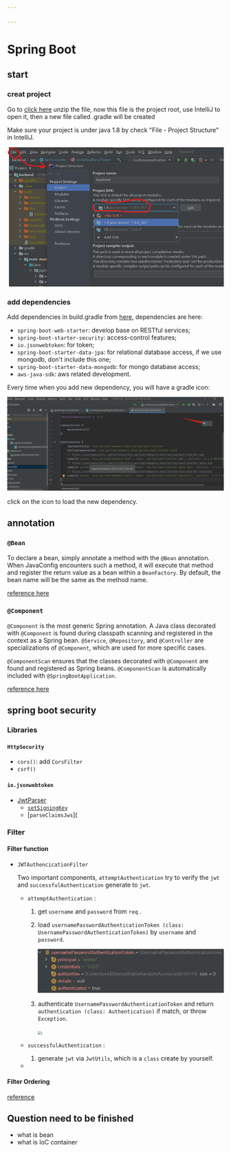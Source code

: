 ```yaml
---

---
```


# Spring Boot

## start

### creat project

Go to [click here](https://start.spring.io/) unzip the file, now this file is the project root, use IntelliJ to open it, then a new file called .gradle will be created

Make sure your project is under java 1.8 by check "File - Project Structure" in IntelliJ.

![project structure](img/project_structure.png)



### add dependencies

Add dependencies in build.gradle from [here](https://mvnrepository.com/artifact/org.springframework.boot), dependencies are here:

- `spring-boot-web-starter`: develop base on RESTful services;
- `spring-boot-starter-security`: access-control features;
- `io.jsonwebtoken`: for token;
- `spring-boot-starter-data-jpa`: for relational database access, if we use mongodb, don't include this one;
- `spring-boot-starter-data-mongodb`: for mongo database access;
- `aws-java-sdk`: aws related development.

Every time when you add new dependency, you will have a gradle icon:

<img src="img/load_dependencies.png" alt="load icon" style="zoom:50%;" />



click on the icon to load the new dependency.



## annotation

### `@Bean`

To declare a bean, simply annotate a method with the `@Bean` annotation. When JavaConfig encounters such a method, it will execute that method and register the return value as a bean within a `BeanFactory`. By default, the bean name will be the same as the method name. 

[reference here](https://docs.spring.io/spring-javaconfig/docs/1.0.0.M4/reference/html/ch02s02.html)

### `@Component`

`@Component` is the most generic Spring annotation. A Java class decorated with `@Component` is found during classpath scanning and registered in the context as a Spring bean. `@Service`, `@Repository`, and `@Controller` are specializations of `@Component`, which are used for more specific cases.

`@ComponentScan` ensures that the classes decorated with `@Component` are found and registered as Spring beans. `@ComponentScan` is automatically included with `@SpringBootApplication`. 

[reference here](https://zetcode.com/springboot/component/)

## spring boot security

### Libraries

#### `HttpSecurity`

- `cors()`: add `CorsFilter`
- `csrf()`

#### `io.jsonwebtoken`

- [JwtParser](http://javadox.com/io.jsonwebtoken/jjwt/0.4/io/jsonwebtoken/JwtParser.html)
  - [`setSigningKey`](http://javadox.com/io.jsonwebtoken/jjwt/0.4/io/jsonwebtoken/JwtParser.html#setSigningKey-byte:A-)
  - [`parseClaimsJws`](



### Filter

#### Filter function

- `JWTAuthencicationFilter`

  Two important components, `attemptAuthentication`  try to verify the `jwt`  and `successfulAuthentication` generate to `jwt`. 

  - `attemptAuthentication` : 

    1. get `username` and `password` from `req` .

    2. load `usernamePasswordAuthenticationToken (class: UsernamePasswordAuthenticationToken)` by `username` and `password`. 

       <img src="img/security_usernamePasswordAuthenticationToken.png" style="zoom:67%;" />

    3. authenticate `UsernamePasswordAuthenticationToken` and return `authentication (class: Authentication)` if match, or throw `Exception`.

       <img src="E:img/security_authentication.png" alt="j" style="zoom:50%;" />

  - `successfulAuthentication` :

    1. generate `jwt` via `JwtUtils`, which is a `class` create by yourself.

  - 

#### Filter Ordering

[reference](https://docs.spring.io/spring-security/site/docs/3.0.x/reference/security-filter-chain.html)



## Question need to be finished

- what is bean
- what is IoC container